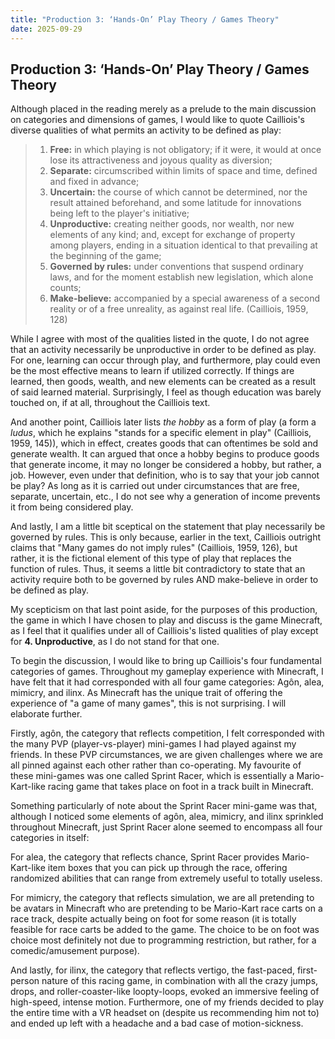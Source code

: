 ```yaml
---
title: "Production 3: ‘Hands-On’ Play Theory / Games Theory"
date: 2025-09-29
---
```

## Production 3: ‘Hands-On’ Play Theory / Games Theory

Although placed in the reading merely as a prelude to the main discussion on categories and dimensions of games, I would like to quote Cailliois's diverse qualities of what permits an activity to be defined as play:

> 1. **Free:** in which playing is not obligatory; if it were, it would at once lose its attractiveness and joyous quality as diversion;
> 2. **Separate:** circumscribed within limits of space and time, defined and fixed in advance;
> 3. **Uncertain:** the course of which cannot be determined, nor the result attained beforehand, and some latitude for innovations being left to the player's initiative;
> 4. **Unproductive:** creating neither goods, nor wealth, nor new elements of any kind; and, except for exchange of property among players, ending in a situation identical to that prevailing at the beginning of the game;
> 5. **Governed by rules:** under conventions that suspend ordinary laws, and for the moment establish new legislation, which alone counts;
> 6. **Make-believe:** accompanied by a special awareness of a second reality or of a free unreality, as against real life. (Cailliois, 1959, 128)

While I agree with most of the qualities listed in the quote, I do not agree that an activity necessarily be unproductive in order to be defined as play. For one, learning can occur through play, and furthermore, play could even be the most effective means to learn if utilized correctly. If things are learned, then goods, wealth, and new elements can be created as a result of said learned material. Surprisingly, I feel as though education was barely touched on, if at all, throughout the Cailliois text. 

And another point, Cailliois later lists *the hobby* as a form of play (a form a *ludus*, which he explains "stands for a specific element in play" (Cailliois, 1959, 145)), which in effect, creates goods that can oftentimes be sold and generate wealth. It can argued that once a hobby begins to produce goods that generate income, it may no longer be considered a hobby, but rather, a job. However, even under that definition, who is to say that your job cannot be play? As long as it is carried out under circumstances that are free, separate, uncertain, etc., I do not see why a generation of income prevents it from being considered play.

And lastly, I am a little bit sceptical on the statement that play necessarily be governed by rules. This is only because, earlier in the text, Cailliois outright claims that "Many games do not imply rules" (Cailliois, 1959, 126), but rather, it is the fictional element of this type of play that replaces the function of rules. Thus, it seems a little bit contradictory to state that an activity require both to be governed by rules AND make-believe in order to be defined as play.

My scepticism on that last point aside, for the purposes of this production, the game in which I have chosen to play and discuss is the game Minecraft, as I feel that it qualifies under all of Cailliois's listed qualities of play except for **4. Unproductive**, as I do not stand for that one. 

To begin the discussion, I would like to bring up Cailliois's four fundamental categories of games. Throughout my gameplay experience with Minecraft, I have felt that it had corresponded with all four game categories: Agôn, alea, mimicry, and ilinx. As Minecraft has the unique trait of offering the experience of "a game of many games", this is not surprising. I will elaborate further.

Firstly, agôn, the category that reflects competition, I felt corresponded with the many PVP (player-vs-player) mini-games I had played against my friends. In these PVP circumstances, we are  given challenges where we are all pinned against each other rather than co-operating. My favourite of these mini-games was one called Sprint Racer, which is essentially a Mario-Kart-like racing game that takes place on foot in a track built in Minecraft.

Something particularly of note about the Sprint Racer mini-game was that, although I noticed some elements of agôn, alea, mimicry, and ilinx sprinkled throughout Minecraft, just Sprint Racer alone seemed to encompass all four categories in itself: 

For alea, the category that reflects chance, Sprint Racer provides Mario-Kart-like item boxes that you can pick up through the race, offering randomized abilities that can range from extremely useful to totally useless. 

For mimicry, the category that reflects simulation, we are all pretending to be avatars in Minecraft who are pretending to be Mario-Kart race carts on a race track, despite actually being on foot for some reason (it is totally feasible for race carts be added to the game. The choice to be on foot was choice most definitely not due to programming restriction, but rather, for a comedic/amusement purpose).

And lastly, for ilinx, the category that reflects vertigo, the fast-paced, first-person nature of this racing game, in combination with all the crazy jumps, drops, and roller-coaster-like loopty-loops, evoked an immersive feeling of high-speed, intense motion. Furthermore, one of my friends decided to play the entire time with a VR headset on (despite us recommending him not to) and ended up left with a headache and a bad case of motion-sickness.